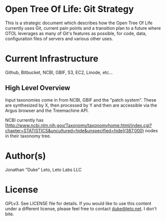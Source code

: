 # Open Tree Of Life: Git Strategy

This is a strategic document which describes how the Open Tree Of Life currently uses Git, current pain
points and a transition plan to a future where OTOL leverages as many of Git's features as possible,
for code, data, configuration files of servers and various other uses.

# Current Infrastructure

Github, Bitbucket, NCBI, GBIF, S3, EC2, Linode, etc...

## High Level Overview

Input taxonomies come in from NCBI, GBIF and the "patch system". These are synthesized by X, then processed by Y and
then are accessible via the Argus browser and the Treemachine API.

NCBI currently has [http://www.ncbi.nlm.nih.gov/Taxonomy/taxonomyhome.html/index.cgi?chapter=STATISTICS&uncultured=hide&unspecified=hide](387,000) nodes in their taxonomy tree.

# Author(s)

Jonathan "Duke" Leto, Leto Labs LLC

# License

GPLv3. See LICENSE file for details. If you would like to use this content under a different license, please feel
free to contact duke@leto.net. I don't bite.

